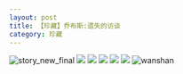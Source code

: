 ```yaml
---
layout: post
title: 【珍藏】乔布斯:遗失的访谈
category: 珍藏
---
```

![story_new_final](http://rzda7rj3c.hd-bkt.clouddn.com/img/story_new_final_0322.png)
![](http://rzdb2xp2h.hd-bkt.clouddn.com/img/lost-interview-220508-4.png)
![](http://rzdb2xp2h.hd-bkt.clouddn.com/img/lost-interview-220508-5.png)
![](http://rzdb2xp2h.hd-bkt.clouddn.com/img/lost-interview-220508-1.png)
![](http://rzdb2xp2h.hd-bkt.clouddn.com/img/lost-interview-220508-2.png)
![](http://rzdb2xp2h.hd-bkt.clouddn.com/img/lost-interview-220508-3.png)
![wanshan](http://rzda7rj3c.hd-bkt.clouddn.com/img/wanshan.png)
  




